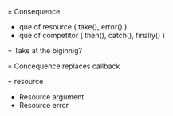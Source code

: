 
= Consequence
- que of resource ( take(), error() )
- que of competitor ( then(), catch(), finally() )

= Take at the biginnig?


= Concequence replaces callback

= resource
- Resource argument
- Resource error
